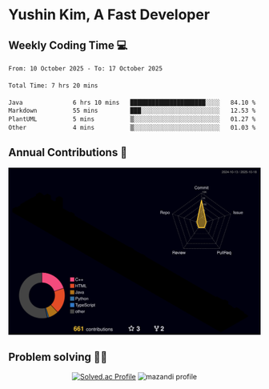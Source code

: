 # Yushin Kim, A Fast Developer

## Weekly Coding Time 💻

<!--START_SECTION:waka-->

```txt
From: 10 October 2025 - To: 17 October 2025

Total Time: 7 hrs 20 mins

Java              6 hrs 10 mins   █████████████████████░░░░   84.10 %
Markdown          55 mins         ███░░░░░░░░░░░░░░░░░░░░░░   12.53 %
PlantUML          5 mins          ▒░░░░░░░░░░░░░░░░░░░░░░░░   01.27 %
Other             4 mins          ▒░░░░░░░░░░░░░░░░░░░░░░░░   01.03 %
```

<!--END_SECTION:waka-->

## Annual Contributions 🏃

![](./profile-3d-contrib/profile-night-rainbow.svg)

## Problem solving 👨‍💻

<div align="center">

[![Solved.ac Profile](http://mazassumnida.wtf/api/v2/generate_badge?boj=kys010306)](https://solved.ac/kys010306)
![mazandi profile](http://mazandi.herokuapp.com/api?handle=kys010306&theme=dark)

</div>
